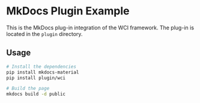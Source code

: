 # MkDocs Plugin Example

This is the MkDocs plug-in integration of the WCI framework.
The plug-in is located in the `plugin` directory.

## Usage

```sh
# Install the dependencies
pip install mkdocs-material
pip install plugin/wci

# Build the page
mkdocs build -d public
```
